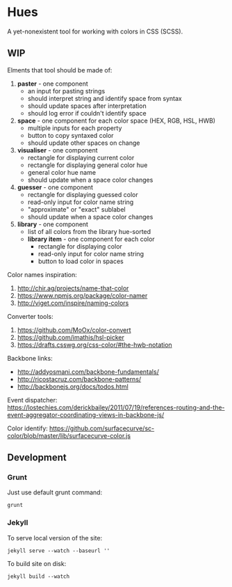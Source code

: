 # Hues

A yet-nonexistent tool for working with colors in CSS (SCSS).


## WIP

Elments that tool should be made of:

1. **paster** - one component
    - an input for pasting strings
    - should interpret string and identify space from syntax
    - should update spaces after interpretation
    - should log error if couldn't identify space
2. **space** - one component for each color space (HEX, RGB, HSL, HWB)
    - multiple inputs for each property
    - button to copy syntaxed color
    - should update other spaces on change
3. **visualiser** - one component
    - rectangle for displaying current color
    - rectangle for displaying general color hue
    - general color hue name
    - should update when a space color changes
4. **guesser** - one component
    - rectangle for displaying guessed color
    - read-only input for color name string
    - "approximate" or "exact" sublabel
    - should update when a space color changes
5. **library** - one component
    - list of all colors from the library hue-sorted
    - **library item** - one component for each color
        - rectangle for displaying color
        - read-only input for color name string
        - button to load color in spaces

Color names inspiration:

1. http://chir.ag/projects/name-that-color
2. https://www.npmjs.org/package/color-namer
3. http://viget.com/inspire/naming-colors

Converter tools:

1. https://github.com/MoOx/color-convert
2. https://github.com/imathis/hsl-picker
3. https://drafts.csswg.org/css-color/#the-hwb-notation

Backbone links:
- http://addyosmani.com/backbone-fundamentals/
- http://ricostacruz.com/backbone-patterns/
- http://backbonejs.org/docs/todos.html

Event dispatcher: https://lostechies.com/derickbailey/2011/07/19/references-routing-and-the-event-aggregator-coordinating-views-in-backbone-js/

Color identify:
https://github.com/surfacecurve/sc-color/blob/master/lib/surfacecurve-color.js


## Development


### Grunt

Just use default grunt command:

```
grunt
```


### Jekyll

To serve local version of the site:

```
jekyll serve --watch --baseurl ''
```

To build site on disk:

```
jekyll build --watch
```
